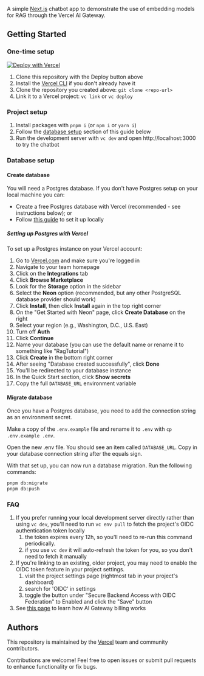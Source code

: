A simple [Next.js](https://nextjs.org) chatbot app to demonstrate the use of embedding models for RAG through the Vercel AI Gateway.

## Getting Started

### One-time setup

[![Deploy with Vercel](https://vercel.com/button)](https://vercel.com/new/clone?repository-url=https%3A%2F%2Fgithub.com%2Fvercel-labs%2Fai-gateway-embeddings-demo&project-name=ai-gateway-embeddings&repository-name=ai-gateway-embeddings&demo-url=https://ai-gateway-embeddings-demo.labs.vercel.dev&products=[{"type":"integration","protocol":"storage","productSlug":"neon","integrationSlug":"neon"})

1. Clone this repository with the Deploy button above
1. Install the [Vercel CLI](https://vercel.com/docs/cli) if you don't already have it
1. Clone the repository you created above: `git clone <repo-url>`
1. Link it to a Vercel project: `vc link` or `vc deploy`

### Project setup
1. Install packages with `pnpm i` (or `npm i` or `yarn i`)
1. Follow the [database setup](README.md#database-setup) section of this guide below
1. Run the development server with `vc dev` and open http://localhost:3000 to try the chatbot

### Database setup
#### Create database
You will need a Postgres database. If you don't have Postgres setup on your local machine you can:

- Create a free Postgres database with Vercel (recommended - see instructions below); or
- Follow [this guide](https://www.prisma.io/dataguide/postgresql/setting-up-a-local-postgresql-database) to set it up locally

##### Setting up Postgres with Vercel
To set up a Postgres instance on your Vercel account:

1. Go to [Vercel.com](https://vercel.com/) and make sure you're logged in
1. Navigate to your team homepage
1. Click on the **Integrations** tab
1. Click **Browse Marketplace**
1. Look for the **Storage** option in the sidebar
1. Select the **Neon** option (recommended, but any other PostgreSQL database provider should work)
1. Click **Install**, then click **Install** again in the top right corner
1. On the "Get Started with Neon" page, click **Create Database** on the right
1. Select your region (e.g., Washington, D.C., U.S. East)
1. Turn off **Auth**
1. Click **Continue**
1. Name your database (you can use the default name or rename it to something like "RagTutorial")
1. Click **Create** in the bottom right corner
1. After seeing "Database created successfully", click **Done**
1. You'll be redirected to your database instance
1. In the Quick Start section, click **Show secrets**
1. Copy the full `DATABASE_URL` environment variable

#### Migrate database
Once you have a Postgres database, you need to add the connection string as an environment secret.

Make a copy of the `.env.example` file and rename it to `.env` with `cp .env.example .env`.

Open the new .env file. You should see an item called `DATABASE_URL`. Copy in your database connection string after the equals sign.

With that set up, you can now run a database migration. Run the following commands:

```bash
pnpm db:migrate
pnpm db:push
```

### FAQ

1. If you prefer running your local development server directly rather than using `vc dev`, you'll need to run `vc env pull` to fetch the project's OIDC authentication token locally
   1. the token expires every 12h, so you'll need to re-run this command periodically.
   1. if you use `vc dev` it will auto-refresh the token for you, so you don't need to fetch it manually
1. If you're linking to an existing, older project, you may need to enable the OIDC token feature in your project settings.
   1. visit the project settings page (rightmost tab in your project's dashboard)
   1. search for 'OIDC' in settings
   1. toggle the button under "Secure Backend Access with OIDC Federation" to Enabled and click the "Save" button
1. See [this page](https://vercel.com/docs/ai-gateway/pricing) to learn how AI Gateway billing works 

## Authors

This repository is maintained by the [Vercel](https://vercel.com) team and community contributors. 

Contributions are welcome! Feel free to open issues or submit pull requests to enhance functionality or fix bugs.
